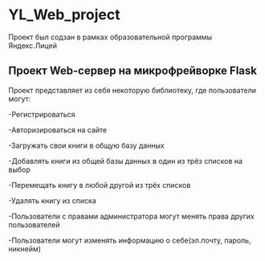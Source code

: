 # YL_Web_project
Проект был содзан в рамках образовательной программы Яндекс.Лицей

## Проект Web-сервер на микрофрейворке Flask
Проект представляет из себя некоторую библиотеку, где пользователи могут:

-Регистрироваться

-Авторизироваться на сайте

-Загружать свои книги в общую базу данных

-Добавлять книги из общей базы данных в один из трёз списков на выбор

-Перемещать книгу в любой другой из трёх списков

-Удалять книгу из списка

-Пользователи с правами администратора могут менять права других пользователей

-Пользователи могут изменять информацию о себе(эл.почту, пароль, никнейм)


